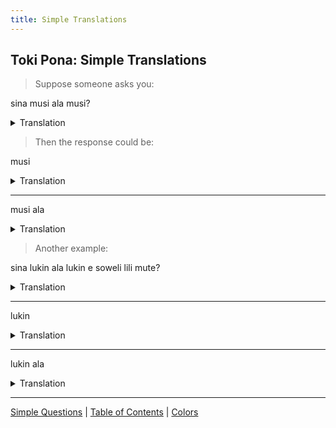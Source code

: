 ```yaml
---
title: Simple Translations
---
```


## Toki Pona: Simple Translations

> Suppose someone asks you:

sina musi ala musi?
<details>
<summary>Translation</summary>

Are you having fun?
</details>

> Then the response could be:

musi
<details>
<summary>Translation</summary>

Yes I am having fun
</details>

---

musi ala
<details>
<summary>Translation</summary>

No I am not having fun
</details>

> Another example:

sina lukin ala lukin e soweli lili mute?
<details>
<summary>Translation</summary>

Have you seen the hamster?
</details>

---

lukin
<details>
<summary>Translation</summary>

Yes I have seen it
</details>

---

lukin ala
<details>
<summary>Translation</summary>

No I have not seen it
</details>

---

[Simple Questions](28SimpleQuestions.md) | [Table of Contents](toc.md) | [Colors](30Colors.md)